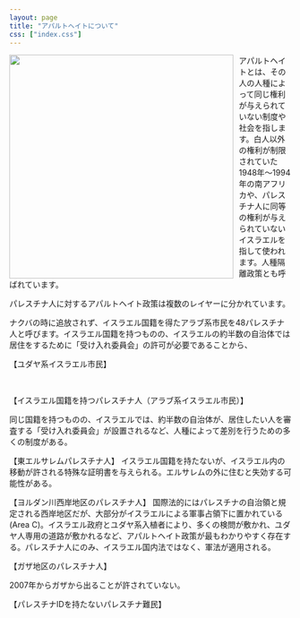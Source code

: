 ```yaml
---
layout: page
title: "アパルトヘイトについて"
css: ["index.css"]
---
```

<div class="page">

<img src="{{site.baseurl}}/assets/img/apartheid.jpg" style="float:left; width: 400px; padding-right: 10px">

<p>アパルトヘイトとは、その人の人種によって同じ権利が与えられていない制度や社会を指します。白人以外の権利が制限されていた1948年〜1994年の南アフリカや、パレスチナ人に同等の権利が与えられていないイスラエルを指して使われます。人種隔離政策とも呼ばれています。</p>
<p>パレスチナ人に対するアパルトヘイト政策は複数のレイヤーに分かれています。</p>
<p>ナクバの時に追放されず、イスラエル国籍を得たアラブ系市民を48パレスチナ人と呼びます。イスラエル国籍を持つものの、イスラエルの約半数の自治体では居住をするために「受け入れ委員会」の許可が必要であることから、</p>
<p>【ユダヤ系イスラエル市民】</p>
<p>&nbsp;</p>
<p>【イスラエル国籍を持つパレスチナ人（アラブ系イスラエル市民）】</p>
<p>同じ国籍を持つものの、イスラエルでは、約半数の自治体が、居住したい人を審査する「受け入れ委員会」が設置されるなど、人種によって差別を行うための多くの制度がある。</p>
<p>【東エルサレムパレスチナ人】 イスラエル国籍を持たないが、イスラエル内の移動が許される特殊な証明書を与えられる。エルサレムの外に住むと失効する可能性がある。</p>
<p>【ヨルダン川西岸地区のパレスチナ人】 国際法的にはパレスチナの自治領と規定される西岸地区だが、大部分がイスラエルによる軍事占領下に置かれている (Area C)。イスラエル政府とユダヤ系入植者により、多くの検問が敷かれ、ユダヤ人専用の道路が敷かれるなど、アパルトヘイト政策が最もわかりやすく存在する。パレスチナ人にのみ、イスラエル国内法ではなく、軍法が適用される。</p>
<p>【ガザ地区のパレスチナ人】</p>
<p>2007年からガザから出ることが許されていない。</p>
<p>【パレスチナIDを持たないパレスチナ難民】</p>

</div>
